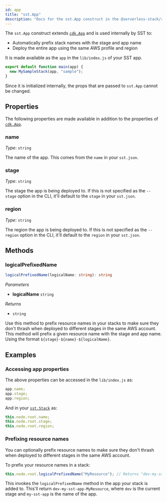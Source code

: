 ```yaml
---
id: app
title: "sst.App"
description: "Docs for the sst.App construct in the @serverless-stack/resources package"
---
```


The `sst.App` construct extends [`cdk.App`](https://docs.aws.amazon.com/cdk/api/latest/docs/@aws-cdk_core.App.html) and is used internally by SST to:

- Automatically prefix stack names with the stage and app name
- Deploy the entire app using the same AWS profile and region

It is made available as the `app` in the `lib/index.js` of your SST app.

```js
export default function main(app) {
  new MySampleStack(app, "sample");
}
```

Since it is initialized internally, the props that are passed to `sst.App` cannot be changed.

## Properties

The following properties are made available in addition to the properties of [`cdk.App`](https://docs.aws.amazon.com/cdk/api/latest/docs/@aws-cdk_core.App.html#properties).

### name

_Type_: `string`

The name of the app. This comes from the `name` in your `sst.json`.

### stage

_Type_: `string`

The stage the app is being deployed to. If this is not specified as the `--stage` option in the CLI, it'll default to the `stage` in your `sst.json`.

### region

_Type_: `string`

The region the app is being deployed to. If this is not specified as the `--region` option in the CLI, it'll default to the `region` in your `sst.json`.

## Methods

### logicalPrefixedName

```ts
logicalPrefixedName(logicalName: string): string
```

_Parameters_

- **logicalName** `string`

_Returns_

- `string`

Use this method to prefix resource names in your stacks to make sure they don't thrash when deployed to different stages in the same AWS account. This method will prefix a given resource name with the stage and app name. Using the format `${stage}-${name}-${logicalName}`.

## Examples

### Accessing app properties

The above properties can be accessed in the `lib/index.js` as:

```js
app.name;
app.stage;
app.region;
```

And in your [`sst.Stack`](constructs/stack.md) as:

```js
this.node.root.name;
this.node.root.stage;
this.node.root.region;
```

### Prefixing resource names

You can optionally prefix resource names to make sure they don't thrash when deployed to different stages in the same AWS account.

To prefix your resource names in a stack:

```jsx
this.node.root.logicalPrefixedName("MyResource"); // Returns "dev-my-sst-app-MyResource"
```

This invokes the `logicalPrefixedName` method in the app your stack is added to. This'll return `dev-my-sst-app-MyResource`, where `dev` is the current stage and `my-sst-app` is the name of the app.
